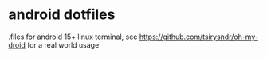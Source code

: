 # android dotfiles

.files for android 15+ linux terminal, see https://github.com/tsirysndr/oh-my-droid for a real world usage

